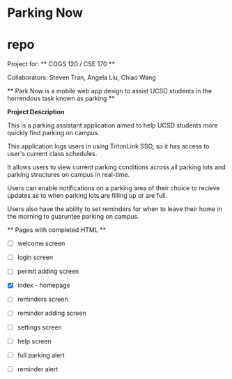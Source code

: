 # Parking Now
repo
====

Project for: ** COGS 120 / CSE 170 **

Collaborators: Steven Tran, Angela Liu, Chiao Wang

** Park Now is a mobile web app design to assist UCSD students in the horrendous task known as parking **

**Project Description**

This is a parking assistant application aimed to help UCSD students more quickly find 
parking on campus.

This application logs users in using TritonLink SSO, so it has access to user's 
current class schedules.

It allows users to view current parking conditions across all parking lots and 
parking structures on campus in real-time.

Users can enable notifications on a parking area of their choice to recieve updates
as to when parking lots are filling up or are full. 

Users also have the ability to set reminders for when to leave their home in the 
morning to guaruntee parking on campus. 

** Pages with completed HTML **

* [ ] welcome screen
* [ ] login screen
* [ ] permit adding screen
* [x] index - homepage
* [ ] reminders screen
* [ ] reminder adding screen
* [ ] settings screen
* [ ] help screen
* [ ] full parking alert
* [ ] reminder alert


